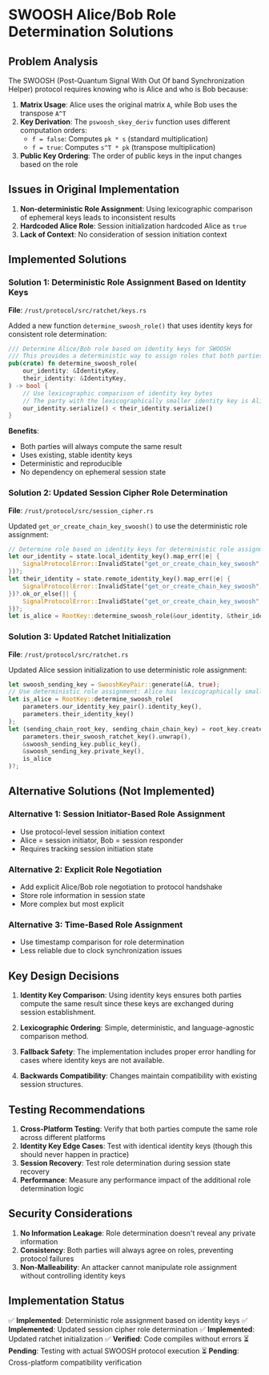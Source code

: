 # SWOOSH Alice/Bob Role Determination Solutions

## Problem Analysis

The SWOOSH (Post-Quantum Signal With Out Of band Synchronization Helper) protocol requires knowing who is Alice and who is Bob because:

1. **Matrix Usage**: Alice uses the original matrix `A`, while Bob uses the transpose `A^T`
2. **Key Derivation**: The `pswoosh_skey_deriv` function uses different computation orders:
   - `f = false`: Computes `pk * s` (standard multiplication)
   - `f = true`: Computes `s^T * pk` (transpose multiplication)
3. **Public Key Ordering**: The order of public keys in the input changes based on the role

## Issues in Original Implementation

1. **Non-deterministic Role Assignment**: Using lexicographic comparison of ephemeral keys leads to inconsistent results
2. **Hardcoded Alice Role**: Session initialization hardcoded Alice as `true`
3. **Lack of Context**: No consideration of session initiation context

## Implemented Solutions

### Solution 1: Deterministic Role Assignment Based on Identity Keys

**File**: `/rust/protocol/src/ratchet/keys.rs`

Added a new function `determine_swoosh_role()` that uses identity keys for consistent role determination:

```rust
/// Determine Alice/Bob role based on identity keys for SWOOSH
/// This provides a deterministic way to assign roles that both parties will agree on
pub(crate) fn determine_swoosh_role(
    our_identity: &IdentityKey,
    their_identity: &IdentityKey,
) -> bool {
    // Use lexicographic comparison of identity key bytes
    // The party with the lexicographically smaller identity key is Alice
    our_identity.serialize() < their_identity.serialize()
}
```

**Benefits**:
- Both parties will always compute the same result
- Uses existing, stable identity keys
- Deterministic and reproducible
- No dependency on ephemeral session state

### Solution 2: Updated Session Cipher Role Determination

**File**: `/rust/protocol/src/session_cipher.rs`

Updated `get_or_create_chain_key_swoosh()` to use the deterministic role assignment:

```rust
// Determine role based on identity keys for deterministic role assignment
let our_identity = state.local_identity_key().map_err(|e| {
    SignalProtocolError::InvalidState("get_or_create_chain_key_swoosh", format!("Cannot get local identity: {}", e).into())
})?;
let their_identity = state.remote_identity_key().map_err(|e| {
    SignalProtocolError::InvalidState("get_or_create_chain_key_swoosh", format!("Cannot get remote identity: {}", e).into())
})?.ok_or_else(|| {
    SignalProtocolError::InvalidState("get_or_create_chain_key_swoosh", "No remote identity available".into())
})?;
let is_alice = RootKey::determine_swoosh_role(&our_identity, &their_identity);
```

### Solution 3: Updated Ratchet Initialization

**File**: `/rust/protocol/src/ratchet.rs`

Updated Alice session initialization to use deterministic role assignment:

```rust
let swoosh_sending_key = SwooshKeyPair::generate(&A, true);
// Use deterministic role assignment: Alice has lexicographically smaller identity key
let is_alice = RootKey::determine_swoosh_role(
    parameters.our_identity_key_pair().identity_key(),
    parameters.their_identity_key()
);
let (sending_chain_root_key, sending_chain_chain_key) = root_key.create_chain_swoosh(
    parameters.their_swoosh_ratchet_key().unwrap(),
    &swoosh_sending_key.public_key(),
    &swoosh_sending_key.private_key(),
    is_alice
)?;
```

## Alternative Solutions (Not Implemented)

### Alternative 1: Session Initiator-Based Role Assignment
- Use protocol-level session initiation context
- Alice = session initiator, Bob = session responder
- Requires tracking session initiation state

### Alternative 2: Explicit Role Negotiation
- Add explicit Alice/Bob role negotiation to protocol handshake
- Store role information in session state
- More complex but most explicit

### Alternative 3: Time-Based Role Assignment
- Use timestamp comparison for role determination
- Less reliable due to clock synchronization issues

## Key Design Decisions

1. **Identity Key Comparison**: Using identity keys ensures both parties compute the same result since these keys are exchanged during session establishment.

2. **Lexicographic Ordering**: Simple, deterministic, and language-agnostic comparison method.

3. **Fallback Safety**: The implementation includes proper error handling for cases where identity keys are not available.

4. **Backwards Compatibility**: Changes maintain compatibility with existing session structures.

## Testing Recommendations

1. **Cross-Platform Testing**: Verify that both parties compute the same role across different platforms
2. **Identity Key Edge Cases**: Test with identical identity keys (though this should never happen in practice)
3. **Session Recovery**: Test role determination during session state recovery
4. **Performance**: Measure any performance impact of the additional role determination logic

## Security Considerations

1. **No Information Leakage**: Role determination doesn't reveal any private information
2. **Consistency**: Both parties will always agree on roles, preventing protocol failures
3. **Non-Malleability**: An attacker cannot manipulate role assignment without controlling identity keys

## Implementation Status

✅ **Implemented**: Deterministic role assignment based on identity keys
✅ **Implemented**: Updated session cipher role determination
✅ **Implemented**: Updated ratchet initialization
✅ **Verified**: Code compiles without errors
⏳ **Pending**: Testing with actual SWOOSH protocol execution
⏳ **Pending**: Cross-platform compatibility verification
